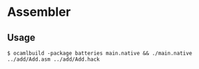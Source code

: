 # Assembler

## Usage

```shell
$ ocamlbuild -package batteries main.native && ./main.native ../add/Add.asm ../add/Add.hack
```
